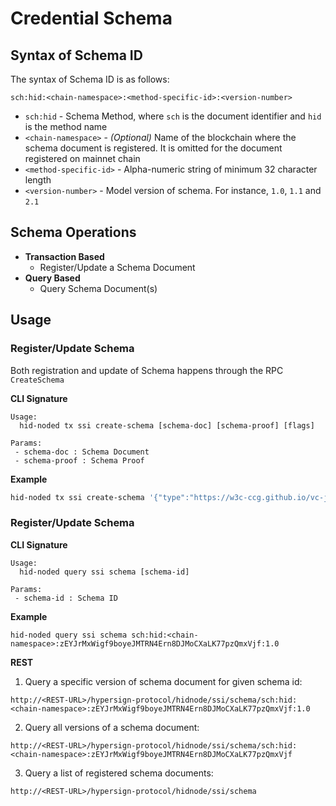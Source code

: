 # Credential Schema

## Syntax of Schema ID 

The syntax of Schema ID is as follows:

```
sch:hid:<chain-namespace>:<method-specific-id>:<version-number>
```

- `sch:hid` - Schema Method, where `sch` is the document identifier and `hid` is the method name
- `<chain-namespace>` - *(Optional)* Name of the blockchain where the schema document is registered. It is omitted for the document registered on mainnet chain
- `<method-specific-id>` - Alpha-numeric string of minimum 32 character length
- `<version-number>` - Model version of schema. For instance, `1.0`, `1.1` and `2.1`

## Schema Operations

- **Transaction Based**
  - Register/Update a Schema Document
- **Query Based**
  - Query Schema Document(s)

## Usage

### Register/Update Schema

Both registration and update of Schema happens through the RPC `CreateSchema`

**CLI Signature**

```
Usage:
  hid-noded tx ssi create-schema [schema-doc] [schema-proof] [flags]

Params:
 - schema-doc : Schema Document
 - schema-proof : Schema Proof
```

**Example**

```sh
hid-noded tx ssi create-schema '{"type":"https://w3c-ccg.github.io/vc-json-schemas/schema/1.0/schema.json","modelVersion":"v1.0","id":"sch:hid:<chain-namespace>:zEYJrMxWigf9boyeJMTRN4Ern8DJMoCXaLK77pzQmxVjf:1.0","name":"HS credential template","author":"did:hid:devnet:zEYJrMxWigf9boyeJMTRN4Ern8DJMoCXaLK77pzQmxVjf","authored":"2022-04-10T04:07:12Z","schema":{"schema":"https://json-schema.org/draft-07/schema#","description":"test","type":"object","properties":"{myString:{type:string},myNumner:{type:number},myBool:{type:boolean}}","required":["myString","myNumner","myBool"],"additionalProperties":false}}' '{"type":"Ed25519VerificationKey2020","created":"2022-04-10T04:07:12Z","verificationMethod":"did:hid:devnet:zEYJrMxWigf9boyeJMTRN4Ern8DJMoCXaLK77pzQmxVjf#key-1","proofValue":"gLFhwYfObNJEOjNDaeYjprv7FpK0lIhZnFwgOsdRqRHOjQswfm3Hk9EehcYGePrFFwgy4lna73iA5J0BtjfCAw==","proofPurpose":"assertionMethod"}' --from <key-name-or-address> --chain-id <Chain ID> --yes
```

### Register/Update Schema

**CLI Signature**

```
Usage:
  hid-noded query ssi schema [schema-id]

Params:
 - schema-id : Schema ID
```

**Example**

```
hid-noded query ssi schema sch:hid:<chain-namespace>:zEYJrMxWigf9boyeJMTRN4Ern8DJMoCXaLK77pzQmxVjf:1.0
```

**REST**

1. Query a specific version of schema document for given schema id:

```
http://<REST-URL>/hypersign-protocol/hidnode/ssi/schema/sch:hid:<chain-namespace>:zEYJrMxWigf9boyeJMTRN4Ern8DJMoCXaLK77pzQmxVjf:1.0
```

2. Query all versions of a schema document:

```
http://<REST-URL>/hypersign-protocol/hidnode/ssi/schema/sch:hid:<chain-namespace>:zEYJrMxWigf9boyeJMTRN4Ern8DJMoCXaLK77pzQmxVjf
```

3. Query a list of registered schema documents:

```
http://<REST-URL>/hypersign-protocol/hidnode/ssi/schema
```